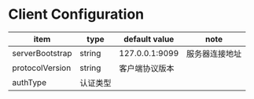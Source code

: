 

# Client Configuration
|item|type|default value| note|
|-|-|-|-|
|serverBootstrap|string|127.0.0.1:9099|服务器连接地址|
|protocolVersion|string|客户端协议版本||
|authType|认证类型||